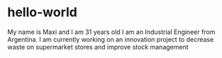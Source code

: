 # hello-world
My name is Maxi and I am 31 years old
I am an Industrial Engineer from Argentina. 
I am currently working on an innovation project to decrease waste on supermarket stores and improve stock management
